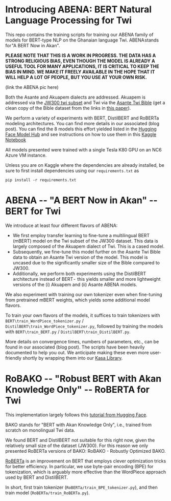 # Introducing ABENA: BERT Natural Language Processing for Twi
This repo contains the training scripts for training our ABENA family of models for BERT-type NLP on the Ghanaian language Twi. ABENA stands for "A BERT Now in Akan".

**PLEASE NOTE THAT THIS IS A WORK IN PROGRESS. THE DATA HAS A STRONG RELIGIOUS BIAS, EVEN THOUGH THE MODEL IS ALREADY A USEFUL TOOL FOR MANY APPLICATIONS, IT IS CRITICAL TO KEEP THE BIAS IN MIND. WE MAKE IT FREELY AVAILABLE IN THE HOPE THAT IT WILL HELP A LOT OF PEOPLE, BUT YOU USE AT YOUR OWN RISK.**

(link the ABENA pic here)

Both the Asante and Akuapem dialects are addressed. Akuapem is addressed via the [JW300 twi subset](https://www.kaggle.com/azunre/jw300entw) and Twi via the [Asante Twi Bible](www.bible.org) (get a clean copy of the Bible dataset from the links in [this paper](https://www.aclweb.org/anthology/2020.lrec-1.335.pdf)).

We perform a variety of experiments with BERT, DistilBERT and RoBERTa modeling architectures. You can find more details in our associated (blog post). You can find the 8 models this effort yielded listed in the [Hugging Face Model Hub](https://huggingface.co/Ghana-NLP) and see instructions on how to use them in this [Kaggle Notebook](https://www.kaggle.com/azunre/ghananlp-abena-usage-demo)

All models presented were trained with a single Tesla K80 GPU on an NC6 Azure VM instance.

Unless you are on Kaggle where the dependencies are already installed, be sure to first install dependencies using our `requirements.txt` as

```pip install -r requirements.txt```

# ABENA -- "A BERT Now in Akan" -- BERT for Twi
We introduce at least four different flavors of ABENA:
* We first employ transfer learning to fine-tune a multilingual BERT (mBERT) model on  the Twi subset of the JW300 dataset. This data is largely composed of the Akuapem dialect of Twi. This is a cased model.
* Subsequently, we fine-tune this model further on the Asante Twi Bible data to obtain an Asante Twi version of the model. This model is uncased due to the significantly smaller size of the Bible compared to JW300.
* Additionally, we perform both experiments using the DistilBERT architecture instead of BERT -  this yields smaller and more lightweight versions of the (i) Akuapem and (ii) Asante ABENA models.

We also experiment with training our own tokenizer even when fine-tuning from pretrained mBERT weights, which yields some additional model flavors. 

To train your own flavors of the models, it suffices to train tokenizers with `BERT\train_WordPiece_tokenizer.py` / `DistilBERT\train_WordPiece_tokenizer.py`, followed by training the models with `BERT\train_BERT.py` / `DistilBERT\train_DistilBERT.py`. 

More details on convergence times, numbers of parameters, etc., can be found in our associated (blog post). The scripts have been heavily documented to help you out. We anticipate making these even more user-friendly shortly by wrapping them into our [Kasa Library](https://github.com/GhanaNLP/kasa).

# RoBAKO -- "Robust BERT with Akan Knowledge Only" -- RoBERTA for Twi
This implementation largely follows this [tutorial from Hugging Face](https://huggingface.co/blog/how-to-train). 

BAKO stands for "BERT with Akan Knowledge Only", i.e., trained from scratch on monolingual Twi data. 

We found BERT and DistilBERT not suitable for this right now, given the relatively small size of the dataset (JW300). For this reason we only presented RoBERTa versions of BAKO: RoBAKO - Robustly Optimized BAKO. 

[RoBERTa](https://ai.facebook.com/blog/roberta-an-optimized-method-for-pretraining-self-supervised-nlp-systems/) is an improvement on BERT that employs clever optimization tricks for better efficiency. In particular, we use byte-pair encoding (BPE) for tokenization, which is arguably more effective than the WordPiece approach used by BERT and DistilBERT.

In short, first train tokenizer (`RoBERTa/train_BPE_tokenizer.py`), and then train model (`RoBERTa/train_RoBERTa.py`).
